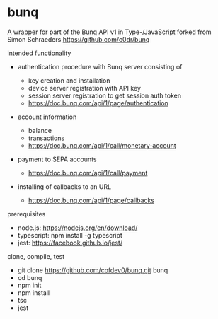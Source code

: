 # bunq

A wrapper for part of the Bunq API v1 in Type-/JavaScript forked from Simon Schraeders https://github.com/c0dr/bunq


intended functionality

- authentication procedure with Bunq server consisting of
    - key creation and installation
    - device server registration with API key
    - session server registration to get session auth token
    - https://doc.bunq.com/api/1/page/authentication
    
    
- account information 
    - balance
    - transactions
    - https://doc.bunq.com/api/1/call/monetary-account
    
    
- payment to SEPA accounts
    - https://doc.bunq.com/api/1/call/payment


- installing of callbacks to an URL
    - https://doc.bunq.com/api/1/page/callbacks
    

prerequisites
- node.js: https://nodejs.org/en/download/
- typescript: npm install -g typescript
- jest: https://facebook.github.io/jest/

clone, compile, test

- git clone https://github.com/cofdev0/bunq.git bunq
- cd bunq
- npm init
- npm install
- tsc
- jest